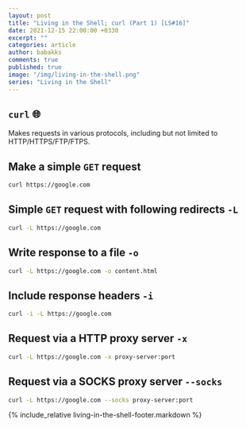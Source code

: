 ```yaml
---
layout: post
title: "Living in the Shell; curl (Part 1) [LS#16]"
date: 2021-12-15 22:00:00 +0330
excerpt: ""
categories: article
author: babakks
comments: true
published: true
image: "/img/living-in-the-shell.png"
series: "Living in the Shell"
---
```


## `curl` 🌐

Makes requests in various protocols, including but not limited to HTTP/HTTPS/FTP/FTPS.

## Make a simple `GET` request

```sh
curl https://google.com
```

## Simple `GET` request with following redirects `-L`

```sh
curl -L https://google.com
```

## Write response to a file `-o`

```sh
curl -L https://google.com -o content.html
```

## Include response headers `-i`

```sh
curl -i -L https://google.com
```

## Request via a HTTP proxy server `-x`

```sh
curl -L https://google.com -x proxy-server:port
```

## Request via a SOCKS proxy server `--socks`

```sh
curl -L https://google.com --socks proxy-server:port
```

{% include_relative living-in-the-shell-footer.markdown %}
